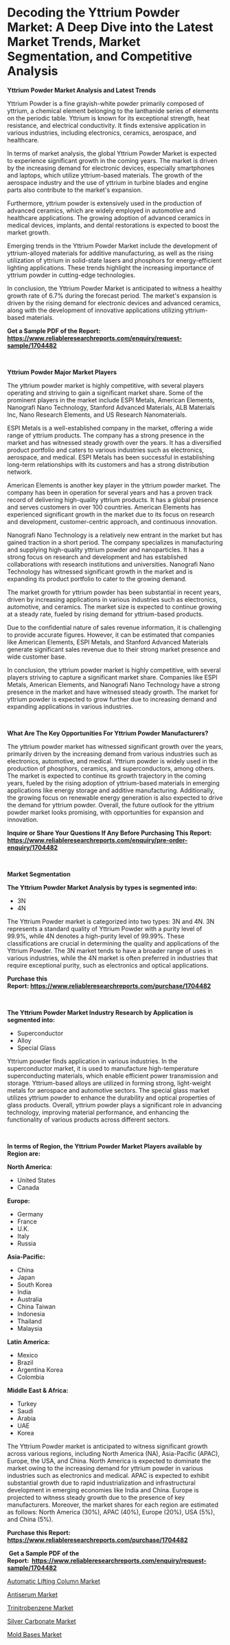 <p><h1>Decoding the Yttrium Powder Market: A Deep Dive into the Latest Market Trends, Market Segmentation, and Competitive Analysis</h1></p><p><strong>Yttrium Powder Market Analysis and Latest Trends</strong></p>
<p><p>Yttrium Powder is a fine grayish-white powder primarily composed of yttrium, a chemical element belonging to the lanthanide series of elements on the periodic table. Yttrium is known for its exceptional strength, heat resistance, and electrical conductivity. It finds extensive application in various industries, including electronics, ceramics, aerospace, and healthcare.</p><p>In terms of market analysis, the global Yttrium Powder Market is expected to experience significant growth in the coming years. The market is driven by the increasing demand for electronic devices, especially smartphones and laptops, which utilize yttrium-based materials. The growth of the aerospace industry and the use of yttrium in turbine blades and engine parts also contribute to the market's expansion.</p><p>Furthermore, yttrium powder is extensively used in the production of advanced ceramics, which are widely employed in automotive and healthcare applications. The growing adoption of advanced ceramics in medical devices, implants, and dental restorations is expected to boost the market growth.</p><p>Emerging trends in the Yttrium Powder Market include the development of yttrium-alloyed materials for additive manufacturing, as well as the rising utilization of yttrium in solid-state lasers and phosphors for energy-efficient lighting applications. These trends highlight the increasing importance of yttrium powder in cutting-edge technologies.</p><p>In conclusion, the Yttrium Powder Market is anticipated to witness a healthy growth rate of 6.7% during the forecast period. The market's expansion is driven by the rising demand for electronic devices and advanced ceramics, along with the development of innovative applications utilizing yttrium-based materials.</p></p>
<p><strong>Get a Sample PDF of the Report:&nbsp; <a href="https://www.reliableresearchreports.com/enquiry/request-sample/1704482">https://www.reliableresearchreports.com/enquiry/request-sample/1704482</a></strong></p>
<p>&nbsp;</p>
<p><strong>Yttrium Powder Major Market Players</strong></p>
<p><p>The yttrium powder market is highly competitive, with several players operating and striving to gain a significant market share. Some of the prominent players in the market include ESPI Metals, American Elements, Nanografi Nano Technology, Stanford Advanced Materials, ALB Materials Inc, Nano Research Elements, and US Research Nanomaterials. </p><p>ESPI Metals is a well-established company in the market, offering a wide range of yttrium products. The company has a strong presence in the market and has witnessed steady growth over the years. It has a diversified product portfolio and caters to various industries such as electronics, aerospace, and medical. ESPI Metals has been successful in establishing long-term relationships with its customers and has a strong distribution network.</p><p>American Elements is another key player in the yttrium powder market. The company has been in operation for several years and has a proven track record of delivering high-quality yttrium products. It has a global presence and serves customers in over 100 countries. American Elements has experienced significant growth in the market due to its focus on research and development, customer-centric approach, and continuous innovation.</p><p>Nanografi Nano Technology is a relatively new entrant in the market but has gained traction in a short period. The company specializes in manufacturing and supplying high-quality yttrium powder and nanoparticles. It has a strong focus on research and development and has established collaborations with research institutions and universities. Nanografi Nano Technology has witnessed significant growth in the market and is expanding its product portfolio to cater to the growing demand.</p><p>The market growth for yttrium powder has been substantial in recent years, driven by increasing applications in various industries such as electronics, automotive, and ceramics. The market size is expected to continue growing at a steady rate, fueled by rising demand for yttrium-based products.</p><p>Due to the confidential nature of sales revenue information, it is challenging to provide accurate figures. However, it can be estimated that companies like American Elements, ESPI Metals, and Stanford Advanced Materials generate significant sales revenue due to their strong market presence and wide customer base.</p><p>In conclusion, the yttrium powder market is highly competitive, with several players striving to capture a significant market share. Companies like ESPI Metals, American Elements, and Nanografi Nano Technology have a strong presence in the market and have witnessed steady growth. The market for yttrium powder is expected to grow further due to increasing demand and expanding applications in various industries.</p></p>
<p>&nbsp;</p>
<p><strong>What Are The Key Opportunities For Yttrium Powder Manufacturers?</strong></p>
<p><p>The yttrium powder market has witnessed significant growth over the years, primarily driven by the increasing demand from various industries such as electronics, automotive, and medical. Yttrium powder is widely used in the production of phosphors, ceramics, and superconductors, among others. The market is expected to continue its growth trajectory in the coming years, fueled by the rising adoption of yttrium-based materials in emerging applications like energy storage and additive manufacturing. Additionally, the growing focus on renewable energy generation is also expected to drive the demand for yttrium powder. Overall, the future outlook for the yttrium powder market looks promising, with opportunities for expansion and innovation.</p></p>
<p><strong>Inquire or Share Your Questions If Any Before Purchasing This Report: <a href="https://www.reliableresearchreports.com/enquiry/pre-order-enquiry/1704482">https://www.reliableresearchreports.com/enquiry/pre-order-enquiry/1704482</a></strong></p>
<p>&nbsp;</p>
<p><strong>Market Segmentation</strong></p>
<p><strong>The Yttrium Powder Market Analysis by types is segmented into:</strong></p>
<p><ul><li>3N</li><li>4N</li></ul></p>
<p><p>The Yttrium Powder market is categorized into two types: 3N and 4N. 3N represents a standard quality of Yttrium Powder with a purity level of 99.9%, while 4N denotes a high-purity level of 99.99%. These classifications are crucial in determining the quality and applications of the Yttrium Powder. The 3N market tends to have a broader range of uses in various industries, while the 4N market is often preferred in industries that require exceptional purity, such as electronics and optical applications.</p></p>
<p><strong>Purchase this Report:&nbsp;<a href="https://www.reliableresearchreports.com/purchase/1704482">https://www.reliableresearchreports.com/purchase/1704482</a></strong></p>
<p>&nbsp;</p>
<p><strong>The Yttrium Powder Market Industry Research by Application is segmented into:</strong></p>
<p><ul><li>Superconductor</li><li>Alloy</li><li>Special Glass</li></ul></p>
<p><p>Yttrium powder finds application in various industries. In the superconductor market, it is used to manufacture high-temperature superconducting materials, which enable efficient power transmission and storage. Yttrium-based alloys are utilized in forming strong, light-weight metals for aerospace and automotive sectors. The special glass market utilizes yttrium powder to enhance the durability and optical properties of glass products. Overall, yttrium powder plays a significant role in advancing technology, improving material performance, and enhancing the functionality of various products across different sectors.</p></p>
<p>&nbsp;</p>
<p><strong>In terms of Region, the Yttrium Powder Market Players available by Region are:</strong></p>
<p>
    <p> <strong> North America: </strong>
        <ul>
            <li>United States</li>
            <li>Canada</li>
        </ul>
        </p> 
    <p> <strong> Europe: </strong>
        <ul>
            <li>Germany</li>
            <li>France</li>
            <li>U.K.</li>
            <li>Italy</li>
            <li>Russia</li>
        </ul>
        </p> 
    <p> <strong> Asia-Pacific: </strong>
        <ul>
            <li>China</li>
            <li>Japan</li>
            <li>South Korea</li>
            <li>India</li>
            <li>Australia</li>
            <li>China Taiwan</li>
            <li>Indonesia</li>
            <li>Thailand</li>
            <li>Malaysia</li>
        </ul>
        </p> 
    <p> <strong> Latin America: </strong>
        <ul>
            <li>Mexico</li>
            <li>Brazil</li>
            <li>Argentina Korea</li>
            <li>Colombia</li>
        </ul>
        </p> 
    <p> <strong> Middle East & Africa: </strong>
        <ul>
            <li>Turkey</li>
            <li>Saudi</li>
            <li>Arabia</li>
            <li>UAE</li>
            <li>Korea</li>
        </ul>
    </p>
    </p>
<p><p>The Yttrium Powder market is anticipated to witness significant growth across various regions, including North America (NA), Asia-Pacific (APAC), Europe, the USA, and China. North America is expected to dominate the market owing to the increasing demand for yttrium powder in various industries such as electronics and medical. APAC is expected to exhibit substantial growth due to rapid industrialization and infrastructural development in emerging economies like India and China. Europe is projected to witness steady growth due to the presence of key manufacturers. Moreover, the market shares for each region are estimated as follows: North America (30%), APAC (40%), Europe (20%), USA (5%), and China (5%).</p></p>
<p><strong>Purchase this Report: <a href="https://www.reliableresearchreports.com/purchase/1704482">https://www.reliableresearchreports.com/purchase/1704482</a></strong></p>
<p>&nbsp;<strong>Get a Sample PDF of the Report:&nbsp;&nbsp;<a href="https://www.reliableresearchreports.com/enquiry/request-sample/1704482">https://www.reliableresearchreports.com/enquiry/request-sample/1704482</a></strong></p>
<p><strong></strong></p>
<p><p><a href="https://medium.com/@drakesporer988/automatic-lifting-column-market-comprehensive-assessment-by-type-application-and-geography-3e23723866ce">Automatic Lifting Column Market</a></p><p><a href="https://www.linkedin.com/pulse/antiserum-market-insights-players-forecast-till-2030-mie-markt-lbazc/">Antiserum Market</a></p><p><a href="https://www.linkedin.com/pulse/decoding-trinitrobenzene-market-deep-dive-latest-trends-segmentation-uvxkc/">Trinitrobenzene Market</a></p><p><a href="https://www.linkedin.com/pulse/silver-carbonate-market-size-share-amp-trends-analysis-report-ra4gc/">Silver Carbonate Market</a></p><p><a href="https://medium.com/@evalynkoepp98698/mold-bases-market-insight-market-trends-growth-forecasted-from-2023-to-2030-d71526edb2cf">Mold Bases Market</a></p></p>
